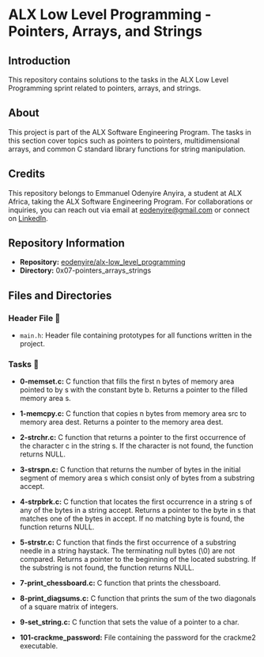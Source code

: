 # ALX Low Level Programming - Pointers, Arrays, and Strings

## Introduction

This repository contains solutions to the tasks in the ALX Low Level Programming sprint related to pointers, arrays, and strings.

## About

This project is part of the ALX Software Engineering Program. The tasks in this section cover topics such as pointers to pointers, multidimensional arrays, and common C standard library functions for string manipulation.

## Credits

This repository belongs to Emmanuel Odenyire Anyira, a student at ALX Africa, taking the ALX Software Engineering Program. For collaborations or inquiries, you can reach out via email at [eodenyire@gmail.com](mailto:eodenyire@gmail.com) or connect on [LinkedIn](https://www.linkedin.com/in/emmanuelodenyire/).

## Repository Information

- **Repository:** [eodenyire/alx-low_level_programming](https://github.com/eodenyire/alx-low_level_programming)
- **Directory:** 0x07-pointers_arrays_strings

## Files and Directories

### Header File 📁

- `main.h`: Header file containing prototypes for all functions written in the project.

### Tasks 📃

- **0-memset.c:** C function that fills the first n bytes of memory area pointed to by s with the constant byte b. Returns a pointer to the filled memory area s.

- **1-memcpy.c:** C function that copies n bytes from memory area src to memory area dest. Returns a pointer to the memory area dest.

- **2-strchr.c:** C function that returns a pointer to the first occurrence of the character c in the string s. If the character is not found, the function returns NULL.

- **3-strspn.c:** C function that returns the number of bytes in the initial segment of memory area s which consist only of bytes from a substring accept.

- **4-strpbrk.c:** C function that locates the first occurrence in a string s of any of the bytes in a string accept. Returns a pointer to the byte in s that matches one of the bytes in accept. If no matching byte is found, the function returns NULL.

- **5-strstr.c:** C function that finds the first occurrence of a substring needle in a string haystack. The terminating null bytes (\0) are not compared. Returns a pointer to the beginning of the located substring. If the substring is not found, the function returns NULL.

- **7-print_chessboard.c:** C function that prints the chessboard.

- **8-print_diagsums.c:** C function that prints the sum of the two diagonals of a square matrix of integers.

- **9-set_string.c:** C function that sets the value of a pointer to a char.

- **101-crackme_password:** File containing the password for the crackme2 executable.

